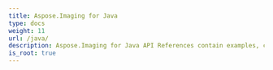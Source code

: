 ```yaml
---
title: Aspose.Imaging for Java
type: docs
weight: 11
url: /java/
description: Aspose.Imaging for Java API References contain examples, code snippets, and API documentation. It provides packages, classes, interfaces, and other API details.
is_root: true
---
```

